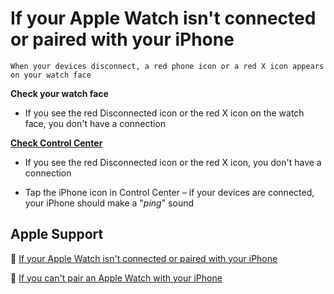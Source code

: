 # If your Apple Watch isn't connected or paired with your iPhone

```{tip}
When your devices disconnect, a red phone icon or a red X icon appears on your watch face
```

**Check your watch face**

- If you see the red Disconnected icon or the red X icon on the watch face, you don't have a connection

**[Check Control Center](../how-to/apple-watch/use-control-center-on-your-apple-watch.md)**

- If you see the red Disconnected icon or the red X icon, you don't have a connection

- Tap the iPhone icon in Control Center – if your devices are connected, your iPhone should make a "*ping*" sound

## Apple Support

🔗 [If your Apple Watch isn't connected or paired with your iPhone](https://support.apple.com/en-us/HT205025)

🔗 [If you can't pair an Apple Watch with your iPhone](https://support.apple.com/en-us/HT209512)
